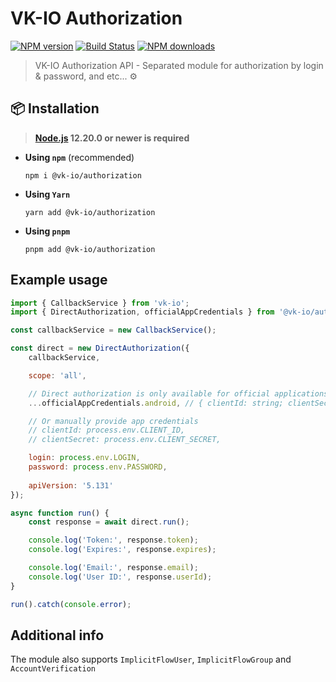 # VK-IO Authorization

<a href="https://www.npmjs.com/package/@vk-io/authorization"><img src="https://img.shields.io/npm/v/@vk-io/authorization.svg?style=flat-square" alt="NPM version"></a>
<a href="https://github.com/negezor/vk-io/actions/workflows/tests.yml"><img src="https://img.shields.io/github/actions/workflow/status/negezor/vk-io/tests.yml?style=flat-square" alt="Build Status"></a>
<a href="https://www.npmjs.com/package/@vk-io/authorization"><img src="https://img.shields.io/npm/dt/@vk-io/authorization.svg?style=flat-square" alt="NPM downloads"></a>

> VK-IO Authorization API - Separated module for authorization by login & password, and etc... ⚙️

## 📦 Installation

> **[Node.js](https://nodejs.org/) 12.20.0 or newer is required**

- **Using `npm`** (recommended)
  ```shell
  npm i @vk-io/authorization
  ```
- **Using `Yarn`**
  ```shell
  yarn add @vk-io/authorization
  ```
- **Using `pnpm`**
  ```shell
  pnpm add @vk-io/authorization
  ```

## Example usage

```javascript
import { CallbackService } from 'vk-io';
import { DirectAuthorization, officialAppCredentials } from '@vk-io/authorization';

const callbackService = new CallbackService();

const direct = new DirectAuthorization({
	callbackService,

	scope: 'all',

	// Direct authorization is only available for official applications
	...officialAppCredentials.android, // { clientId: string; clientSecret: string; }

	// Or manually provide app credentials
	// clientId: process.env.CLIENT_ID,
	// clientSecret: process.env.CLIENT_SECRET,

	login: process.env.LOGIN,
	password: process.env.PASSWORD,
	
	apiVersion: '5.131'
});

async function run() {
	const response = await direct.run();

	console.log('Token:', response.token);
	console.log('Expires:', response.expires);

	console.log('Email:', response.email);
	console.log('User ID:', response.userId);
}

run().catch(console.error);
```

## Additional info

The module also supports `ImplicitFlowUser`, `ImplicitFlowGroup` and `AccountVerification`
